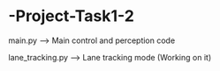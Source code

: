 # -Project-Task1-2

main.py --> Main control and perception code

lane_tracking.py --> Lane tracking mode (Working on it)
